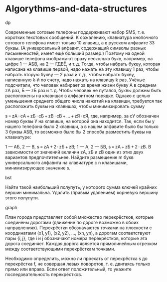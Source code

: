 # Algorythms-and-data-structures

dp

Современные сотовые телефоны поддерживают набор SMS, т. е. коротких текстовых сообщений. К сожалению, клавиатура кнопочного сотового телефона имеет только 10 клавиш, а в русском алфавите 33 буквы. (А универсальный алфавит, содержащий символы разных письменностей, имеет ещё больший размер.) Поэтому на одной клавише телефона изображают сразу несколько букв, например, на цифре 1 — АБВ, на 2 — ГДЕЁ, и т. д. Тогда, чтобы набрать букву, которая написана на клавише первой, надо нажать на эту клавишу 1 раз, чтобы набрать вторую букву — 2 раза и т. д., чтобы набрать букву, написанную k-й по счету, надо нажать на клавишу k раз. Учёные подсчитали, что человек набирает за время жизни букву A в среднем zА раз, Б — zБ раз и т. д. Чтобы человек не путался, буквы должны быть расположены на клавишах в алфавитном порядке. Однако с целью уменьшения среднего общего числа нажатий на клавиши, требуется так расположить буквы на клавишах, чтобы минимизировать сумму

s = zА ⋅ cА + zБ ⋅ cБ + zВ ⋅ cВ + … + zЯ ⋅ cЯ,
где, например, за cУ обозначен номер буквы У на клавише, на которой она находится. Так, если бы у нашего телефона было 2 клавиши, а в нашем алфавите было бы только 3 буквы АБВ, то возможно было бы 2 способа разместить буквы на клавиатуре:

1 — АБ, 2 — В, s = zА + 2 ⋅ zБ + zВ;
1 — А, 2 — БВ, s = zА + zБ + 2 ⋅ zВ.
В зависимости от значений величин zА, zБ и zВ один из этих двух вариантов предпочтительнее. Найдите размещение m букв универсального алфавита на клавиатуре с n клавишами, минимизирующее значение s.

bst

Найти такой наибольший  полупуть, у которого сумма ключей крайних вершин минимальна. Удалить (правым удалением) корневую вершину этого полупути.

graph

План города представляет собой множество перекрёстков, которые соединены дорогами (движение по дороге возможно в обоих направлениях). Перекрёстки обозначаются точками на плоскости с координатами (x1, y1), (x2, y2), …, (xn, yn), а дорогам соответствуют пары {i, j}, где i и j обозначают номера перекрёстков, которые эта дорога соединяет. Каждая дорога является прямолинейным отрезком между соответствующими перекрёсткам точками.

Необходимо определить, можно ли проехать от перекрёстка s до перекрёстка f, не совершая левых поворотов, т. е. двигаясь только прямо или вправо. Если ответ положительный, то укажите последовательность перекрёстков.
